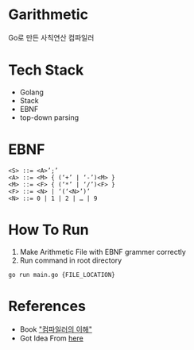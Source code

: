 # Garithmetic
Go로 만든 사칙연산 컴파일러
<br />

# Tech Stack

+ Golang
+ Stack
+ EBNF
+ top-down parsing

# EBNF

```shell
<S> ::= <A>’;’
<A> ::= <M> { (‘+’ | ‘-’)<M> }
<M> ::= <F> { (‘*’ | ‘/’)<F> }
<F> ::= <N> | ‘(‘<N>’)’
<N> ::= 0 | 1 | 2 | … | 9
```

# How To Run

1. Make Arithmetic File with EBNF grammer correctly
2. Run command in root directory
```
go run main.go {FILE_LOCATION}
```

# References

- Book ["컴파일러의 이해"](http://www.yes24.com/Product/Goods/24330311)
- Got Idea From [here](https://github.com/hsnks100/dreampiler)
